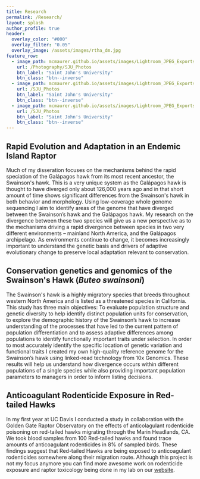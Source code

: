```yaml
---
title: Research
permalink: /Research/
layout: splash
author_profile: true
header:
  overlay_color: "#000"
  overlay_filter: "0.05"
  overlay_image: /assets/images/rtha_dm.jpg
feature_row:
  - image_path: mcmaurer.github.io/assets/images/Lightroom_JPEG_Exports/website-1060632.jpg
    url: /Photography/SJU_Photos
    btn_label: "Saint John's University"
    btn_class: "btn--inverse"
  - image_path: mcmaurer.github.io/assets/images/Lightroom_JPEG_Exports/website-1060632.jpg
    url: /SJU_Photos
    btn_label: "Saint John's University"
    btn_class: "btn--inverse"
  - image_path: mcmaurer.github.io/assets/images/Lightroom_JPEG_Exports/website-1060632.jpg
    url: /SJU_Photos
    btn_label: "Saint John's University"
    btn_class: "btn--inverse"
---
```


## Rapid Evolution and Adaptation in an Endemic Island Raptor

Much of my disseration focuses on the mechanisms behind the rapid speciation of the Galápagos hawk from its most recent ancestor, the Swainson's hawk. This is a very unique system as the Galápagos hawk is thought to have diverged only about 126,000 years ago and in that short amount of time shows significant differences from the Swainson's hawk in both behavior and morphology. Using low-coverage whole genome sequencing I aim to identify areas of the genome that have diverged between the Swainson’s hawk and the Galápagos hawk. My research on the divergence between these two species will give us a new perspective as to the mechanisms driving a rapid divergence between species in two very different environments – mainland North America, and the Galápagos archipelago. As environments continue to change, it becomes increasingly important to understand the genetic basis and drivers of adaptive evolutionary change to preserve local adaptation relevant to conservation.


## Conservation genetics and genomics of the Swainson's Hawk (*Buteo swainsoni*)

The Swainson's hawk is a highly migratory species that breeds throughout western North America and is listed as a threatened species in California. This study has three main objectives: To evaluate population structure and genetic diversity to help identify distinct population units for conservation, to explore the demographic history of the Swainson’s hawk to increase understanding of the processes that have led to the current pattern of population differentiation and to assess adaptive differences among populations to identify functionally important traits under selection. In order to most accurately identify the specific location of genetic variation and functional traits I created my own high-quality reference genome for the Swainson’s hawk using linked-read technology from 10x Genomics. These results will help us understand how divergence occurs within different populations of a single species while also providing important population parameters to managers in order to inform listing decisions. 


## Anticoagulant Rodenticide Exposure in Red-tailed Hawks

In my first year at UC Davis I conducted a study in collaboration with the Golden Gate Raptor Observatory on the effects of anticolagulant rodenticide poisoning on red-tailed hawks migrating through the Marin Headlands, CA. We took blood samples from 100 Red-tailed hawks and found trace amounts of anticoagulant rodenticides in 8% of sampled birds. These findings suggest that Red-tailed Hawks are being exposed to anticoagulant rodenticides somewhere along their migration route. Although this project is not my focus anymore you can find more awesome work on rodenticide exposure and raptor toxicology being done in my lab on our [website](https://hulllabucd.wixsite.com/hulllab/environmental-toxicology).